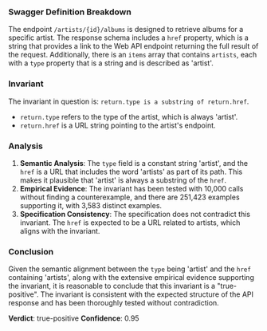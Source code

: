 ### Swagger Definition Breakdown
The endpoint `/artists/{id}/albums` is designed to retrieve albums for a specific artist. The response schema includes a `href` property, which is a string that provides a link to the Web API endpoint returning the full result of the request. Additionally, there is an `items` array that contains `artists`, each with a `type` property that is a string and is described as 'artist'.

### Invariant
The invariant in question is: `return.type is a substring of return.href`.
- `return.type` refers to the type of the artist, which is always 'artist'.
- `return.href` is a URL string pointing to the artist's endpoint.

### Analysis
1. **Semantic Analysis**: The `type` field is a constant string 'artist', and the `href` is a URL that includes the word 'artists' as part of its path. This makes it plausible that 'artist' is always a substring of the `href`.
2. **Empirical Evidence**: The invariant has been tested with 10,000 calls without finding a counterexample, and there are 251,423 examples supporting it, with 3,583 distinct examples.
3. **Specification Consistency**: The specification does not contradict this invariant. The `href` is expected to be a URL related to artists, which aligns with the invariant.

### Conclusion
Given the semantic alignment between the `type` being 'artist' and the `href` containing 'artists', along with the extensive empirical evidence supporting the invariant, it is reasonable to conclude that this invariant is a "true-positive". The invariant is consistent with the expected structure of the API response and has been thoroughly tested without contradiction.

**Verdict**: true-positive
**Confidence**: 0.95
